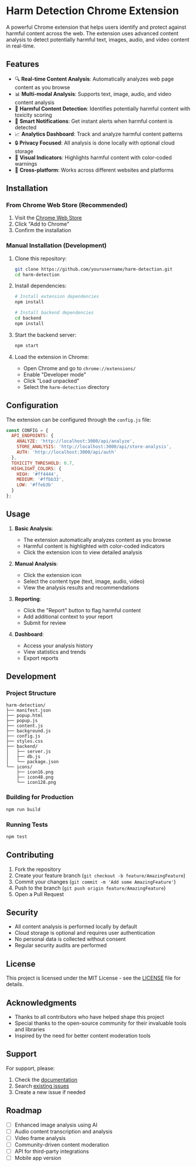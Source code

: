 # Harm Detection Chrome Extension

A powerful Chrome extension that helps users identify and protect against harmful content across the web. The extension uses advanced content analysis to detect potentially harmful text, images, audio, and video content in real-time.

## Features

- 🔍 **Real-time Content Analysis**: Automatically analyzes web page content as you browse
- 📊 **Multi-modal Analysis**: Supports text, image, audio, and video content analysis
- 🎯 **Harmful Content Detection**: Identifies potentially harmful content with toxicity scoring
- 🔔 **Smart Notifications**: Get instant alerts when harmful content is detected
- 📈 **Analytics Dashboard**: Track and analyze harmful content patterns
- 🔒 **Privacy Focused**: All analysis is done locally with optional cloud storage
- 🎨 **Visual Indicators**: Highlights harmful content with color-coded warnings
- 📱 **Cross-platform**: Works across different websites and platforms

## Installation

### From Chrome Web Store (Recommended)
1. Visit the [Chrome Web Store](https://chrome.google.com/webstore/detail/harm-detector)
2. Click "Add to Chrome"
3. Confirm the installation

### Manual Installation (Development)
1. Clone this repository:
   ```bash
   git clone https://github.com/yourusername/harm-detection.git
   cd harm-detection
   ```

2. Install dependencies:
   ```bash
   # Install extension dependencies
   npm install

   # Install backend dependencies
   cd backend
   npm install
   ```

3. Start the backend server:
   ```bash
   npm start
   ```

4. Load the extension in Chrome:
   - Open Chrome and go to `chrome://extensions/`
   - Enable "Developer mode"
   - Click "Load unpacked"
   - Select the `harm-detection` directory

## Configuration

The extension can be configured through the `config.js` file:

```javascript
const CONFIG = {
  API_ENDPOINTS: {
    ANALYZE: 'http://localhost:3000/api/analyze',
    STORE_ANALYSIS: 'http://localhost:3000/api/store-analysis',
    AUTH: 'http://localhost:3000/api/auth'
  },
  TOXICITY_THRESHOLD: 0.7,
  HIGHLIGHT_COLORS: {
    HIGH: '#ff4444',
    MEDIUM: '#ffbb33',
    LOW: '#ffeb3b'
  }
};
```

## Usage

1. **Basic Analysis**:
   - The extension automatically analyzes content as you browse
   - Harmful content is highlighted with color-coded indicators
   - Click the extension icon to view detailed analysis

2. **Manual Analysis**:
   - Click the extension icon
   - Select the content type (text, image, audio, video)
   - View the analysis results and recommendations

3. **Reporting**:
   - Click the "Report" button to flag harmful content
   - Add additional context to your report
   - Submit for review

4. **Dashboard**:
   - Access your analysis history
   - View statistics and trends
   - Export reports

## Development

### Project Structure
```
harm-detection/
├── manifest.json
├── popup.html
├── popup.js
├── content.js
├── background.js
├── config.js
├── styles.css
├── backend/
│   ├── server.js
│   ├── db.js
│   └── package.json
└── icons/
    ├── icon16.png
    ├── icon48.png
    └── icon128.png
```

### Building for Production
```bash
npm run build
```

### Running Tests
```bash
npm test
```

## Contributing

1. Fork the repository
2. Create your feature branch (`git checkout -b feature/AmazingFeature`)
3. Commit your changes (`git commit -m 'Add some AmazingFeature'`)
4. Push to the branch (`git push origin feature/AmazingFeature`)
5. Open a Pull Request

## Security

- All content analysis is performed locally by default
- Cloud storage is optional and requires user authentication
- No personal data is collected without consent
- Regular security audits are performed

## License

This project is licensed under the MIT License - see the [LICENSE](LICENSE) file for details.

## Acknowledgments

- Thanks to all contributors who have helped shape this project
- Special thanks to the open-source community for their invaluable tools and libraries
- Inspired by the need for better content moderation tools

## Support

For support, please:
1. Check the [documentation](docs/README.md)
2. Search [existing issues](https://github.com/yourusername/harm-detection/issues)
3. Create a new issue if needed

## Roadmap

- [ ] Enhanced image analysis using AI
- [ ] Audio content transcription and analysis
- [ ] Video frame analysis
- [ ] Community-driven content moderation
- [ ] API for third-party integrations
- [ ] Mobile app version
